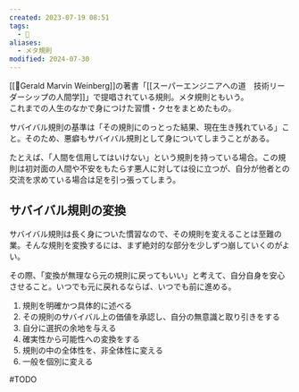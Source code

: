 ```yaml
---
created: 2023-07-19 08:51
tags:
  - 📝
aliases:
  - メタ規則
modified: 2024-07-30
---
```

[[👤Gerald Marvin Weinberg]]の著書「[[スーパーエンジニアへの道　技術リーダーシップの人間学]]」で提唱されている規則。メタ規則ともいう。  
これまでの人生のなかで身につけた習慣・クセをまとめたもの。

サバイバル規則の基準は「その規則にのっとった結果、現在生き残れている」こと。そのため、悪癖もサバイバル規則として身についてしまうことがある。

たとえば、「人間を信用してはいけない」という規則を持っている場合。この規則は初対面の人間や不安をもたらす悪人に対しては役に立つが、自分が他者との交流を求めている場合は足を引っ張ってしまう。

## サバイバル規則の変換
サバイバル規則は長く身についた慣習なので、その規則を変えることは至難の業。そんな規則を変換するには、まず絶対的な部分を少しずつ崩していくのがよい。

その際、「変換が無理なら元の規則に戻ってもいい」と考えて、自分自身を安心させること。いつでも元に戻れるならば、いつでも前に進める。

1. 規則を明確かつ具体的に述べる
2. その規則のサバイバル上の価値を承認し、自分の無意識と取り引きをする
3. 自分に選択の余地を与える
4. 確実性から可能性への変換をする
5. 規則の中の全体性を、非全体性に変える
6. 一般を個別に変える 

#TODO
